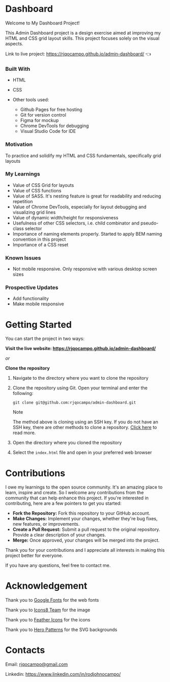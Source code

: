 # Dashboard

Welcome to My Dashboard Project!

This Admin Dashboard project is a design exercise aimed at improving my HTML and CSS grid layout skills. This project focuses solely on the visual aspects.

Link to live project: https://rjqocampo.github.io/admin-dashboard/ :point_left:

### Built With
* HTML
* CSS
* Other tools used:
  
  * Github Pages for free hosting
  * Git for version control
  * Figma for mockup
  * Chrome DevTools for debugging
  * Visual Studio Code for IDE

### Motivation
To practice and solidify my HTML and CSS fundamentals, specifically grid layouts

### My Learnings
* Value of CSS Grid for layouts
* Value of CSS functions
* Value of SASS. It's nesting feature is great for readability and reducing repetition
* Value of Chrome DevTools, especially for layout debugging and visualizing grid lines
* Value of dynamic width/height for responsiveness
* Usefulness of other CSS selectors, i.e. child combinator and pseudo-class selector
* Importance of naming elements properly. Started to apply BEM naming convention in this project
* Importance of a CSS reset

### Known Issues
* Not mobile responsive. Only responsive with various desktop screen sizes

### Prospective Updates
* Add functionality
* Make mobile responsive

# Getting Started
You can start the project in two ways:

**Visit the live website: https://rjqocampo.github.io/admin-dashboard/**
  
_or_

**Clone the repository**

  1. Navigate to the directory where you want to clone the repository
  2. Clone the repository using Git. Open your terminal and enter the following:

      ```
     git clone git@github.com:rjqocampo/admin-dashboard.git
      ```
      > [!NOTE]  
      > The method above is cloning using an SSH key. If you do not have an SSH key, there are other methods to clone a repository. [Click here](https://docs.github.com/en/repositories/creating-and-managing-repositories/cloning-a-repository) to read more.

  4. Open the directory where you cloned the repository
  5. Select the `index.html` file and open in your preferred web browser

# Contributions

I owe my learnings to the open source community. It's an amazing place to learn, inspire and create.  So I welcome any contributions from the community that can help enhance this project. If you're interested in contributing, here are a few pointers to get you started:

* **Fork the Repository:** Fork this repository to your GitHub account.
* **Make Changes:** Implement your changes, whether they're bug fixes, new features, or improvements.
* **Create a Pull Request:** Submit a pull request to the original repository. Provide a clear description of your changes.
* **Merge:** Once approved, your changes will be merged into the project.

Thank you for your contributions and I appreciate all interests in making this project better for everyone. 

If you have any questions, feel free to contact me.

# Acknowledgement

Thank you to [Google Fonts](https://fonts.google.com/) for the web fonts

Thank you to [Icons8 Team](https://unsplash.com/photos/3ItLsIWweFQ) for the image

Thank you to [Feather Icons](https://feathericons.com/) for the icons

Thank you to [Hero Patterns](http://www.heropatterns.com/) for the SVG backgrounds

# Contacts

Email: rjqocampo@gmail.com

Linkedin: https://www.linkedin.com/in/rodjohnocampo/
